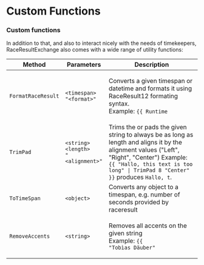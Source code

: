 # Custom Functions

### Custom functions <a href="#custom-functions" id="custom-functions"></a>

In addition to that, and also to interact nicely with the needs of timekeepers, RaceResultExchange also comes with a wide range of utility functions:

| Method             | Parameters                                                                                         | Description                                                                                                                                                                                                                    |
| ------------------ | -------------------------------------------------------------------------------------------------- | ------------------------------------------------------------------------------------------------------------------------------------------------------------------------------------------------------------------------------ |
| `FormatRaceResult` | <p><code>&#x3C;timespan></code><br><code>"&#x3C;format>"</code></p>                                | <p>Converts a given timespan or datetime and formats it using RaceResult12 formating syntax.<br>Example: <code>{{ Runtime | FormatRaceResult "Hh:mm:ss,k" }}</code> produces <code>2:55:87,7</code>.</p>                       |
| `TrimPad`          | <p><code>&#x3C;string></code><br><code>&#x3C;length></code><br><code>"&#x3C;alignment>"</code></p> | Trims the or pads the given string to always be as long as length and aligns it by the alignment values ("Left", "Right", "Center") Example: `{{ "Hallo, this text is too long" \| TrimPad 8 "Center" }}` produces `Hallo, t`. |
| `ToTimeSpan`       | `<object>`                                                                                         | Converts any object to a timespan, e.g. number of seconds provided by raceresult                                                                                                                                               |
| `RemoveAccents`    | `<string>`                                                                                         | <p>Removes all accents on the given string<br>Example: <code>{{ "Tobìas Däuber" | RemoveAccents }}</code> produces <code>Tobias Dauber</code></p>                                                                              |
